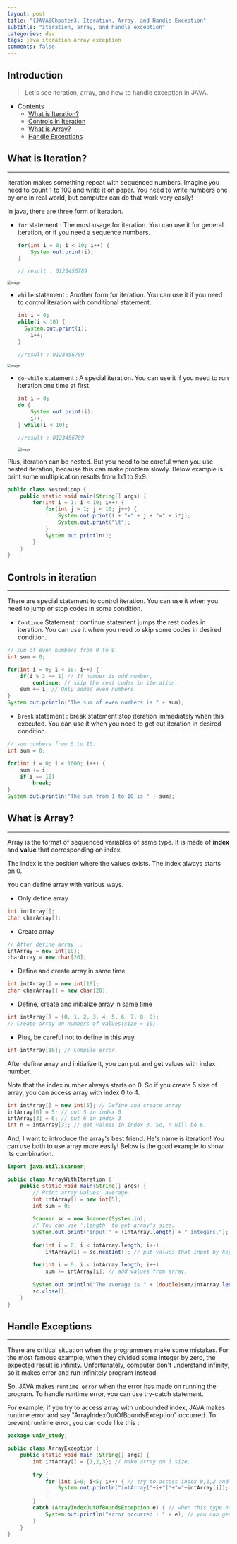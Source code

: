 ```yaml
---
layout: post
title: "[JAVA]Chpater3. Iteration, Array, and Handle Exception"
subtitle: "iteration, array, and handle exception"
categories: dev
tags: java iteration array exception
comments: false
---
```


## Introduction
> Let's see iteration, array, and how to handle exception in JAVA.

- Contents
	- [What is Iteration?](#what-is-iteration)
	- [Controls in Iteration](#controls-in-iteration)
	- [What is Array?](#what-is-array)
	- [Handle Exceptions](#handle-exceptions)
	
## What is Iteration?
---
Iteration makes something repeat with sequenced numbers. Imagine you need to count 1 to 100 and write it on paper. You need to write numbers one by one in real world, but computer can do that work very easily!

In java, there are three form of iteration.

- `for` statement : The most usage for iteration. You can use it for general iteration, or if you need a sequence numbers.

  ```java
  for(int i = 0; i < 10; i++) {
      System.out.print(i);
  }
  
  // result : 0123456789
  ```

  

<img src="https://github.com/yeosu623/yeosu623.github.io/assets/72304945/608ce1c3-0391-4a2d-b347-99eb356605e7" alt="image" style="zoom:50%;" />

- `while` statement : Another form for iteration. You can use it if you need to control iteration with conditional statement.

  ```java
  int i = 0;
  while(i < 10) {
  	System.out.print(i);
      i++;
  }
  
  //result : 0123456789
  ```

<img src="https://github.com/yeosu623/yeosu623.github.io/assets/72304945/f420d272-5015-4d0d-9142-f8d64eaf8835" alt="image" style="zoom:50%;" />

- `do-while` statement : A special iteration. You can use it if you need to run iteration one time at first.

  ```java
  int i = 0;
  do {
      System.out.print(i);
      i++;
  } while(i < 10);
  
  //result : 0123456789
  ```

  <img src="https://github.com/yeosu623/yeosu623.github.io/assets/72304945/8d157062-61b6-4c38-8602-92d8d43dfd03" alt="image" style="zoom:50%;" />



Plus, iteration can be nested. But you need to be careful when you use nested iteration, because this can make problem slowly. Below example is print some multiplication results from 1x1 to 9x9.

```java
public class NestedLoop {
	public static void main(String[] args) {
		for(int i = 1; i < 10; i++) {
			for(int j = 1; j < 10; j++) {
				System.out.print(i + "x" + j + "=" + i*j);
				System.out.print("\t");
			}
			System.out.println();
		}
	}
}
```





## Controls in iteration
---
There are special statement to control iteration. You can use it when you need to jump or stop codes in some condition.

- `Continue` Statement : continue statement jumps the rest codes in iteration. You can use it when you need to skip some codes in desired condition.

```java
// sum of even numbers from 0 to 9.
int sum = 0;

for(int i = 0; i < 10; i++) {
    if(i % 2 == 1) // If number is odd number,
        continue; // skip the rest codes in iteration.
    sum += i; // Only added even numbers.
}
System.out.println("The sum of even numbers is " + sum);
```



- `Break` statement : break statement stop iteration immediately when this executed. You can use it when you need to get out iteration in desired condition.

```java
// sum numbers from 0 to 10.
int sum = 0;

for(int i = 0; i < 1000; i++) {
    sum += i;
    if(i == 10)
        break;
}
System.out.println("The sum from 1 to 10 is " + sum);
```



## What is Array?
---
Array is the format of sequenced variables of same type. It is made of **index** and **value** that corresponding on index.

The index is the position where the values exists. The index always starts on 0.

You can define array with various ways.

- Only define array

```java
int intArray[];
char charArray[];
```

- Create array

```java
// After define array...
intArray = new int[10];
charArray = new char[20];
```

- Define and create array in same time

```java
int intArray[] = new int[10];
char charArray[] = new char[20];
```

- Define, create and initialize array in same time

```java
int intArray[] = {0, 1, 2, 3, 4, 5, 6, 7, 8, 9};
// Create array on numbers of values(size = 10).
```

- Plus, be careful not to define in this way.

```java
int intArray[10]; // Compile error.
```



After define array and initialize it, you can put and get values with index number.

Note that the index number always starts on 0. So if you create 5 size of array, you can access array with index 0 to 4.

```java
int intArray[] = new int[5]; // Define and create array
intArray[0] = 5; // put 5 in index 0
intArray[3] = 6; // put 6 in index 3
int n = intArray[3]; // get values in index 3. So, n will be 6.
```



And, I want to introduce the array's best friend. He's name is iteration! You can use both to use array more easily! Below is the good example to show its combination.

```java
import java.util.Scanner;

public class ArrayWithIteration {
	public static void main(String[] args) {
		// Print array values' average.
		int intArray[] = new int[5];
		int sum = 0;
		
		Scanner sc = new Scanner(System.in);
		// You can use '.length' to get array's size. 
		System.out.print("input " + (intArray.length) + " integers.");
		
		for(int i = 0; i < intArray.length; i++)
			intArray[i] = sc.nextInt(); // put values that input by keyboard.
			
		for(int i = 0; i < intArray.length; i++)
			sum += intArray[i]; // add values from array.
		
		System.out.println("The average is " + (double)sum/intArray.length);
		sc.close();
	}
}
```



## Handle Exceptions
---
There are critical situation when the programmers make some mistakes. For the most famous example, when they divided some integer by zero, the expected result is infinity. Unfortunately, computer don't understand infinity, so it makes error and run infinitely program instead.

So, JAVA makes `runtime error` when the error has made on running the program. To handle runtime error, you can use try-catch statement.

For example, if you try to access array with unbounded index, JAVA makes runtime error and say "ArrayIndexOutOfBoundsException" occurred. To prevent runtime error, you can code like this :

```java
package univ_study;

public class ArrayException {
	public static void main (String[] args) {
		int intArray[] = {1,2,3}; // make array on 3 size.
		
		try {
			for (int i=0; i<5; i++) { // try to access index 0,1,2 and 3,4
				System.out.println("intArray["+i+"]"+"="+intArray[i]);
			}
		}
		catch (ArrayIndexOutOfBoundsException e) { // when this type of error occurred...
			System.out.println("error occurred : " + e); // you can get error info by using reference variable e.
		}
	}
}
```

